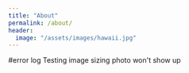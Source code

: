 ```yaml
---
title: "About"
permalink: /about/
header:
  image: "/assets/images/hawaii.jpg"
---
```


#error log
Testing image sizing photo won't show up

